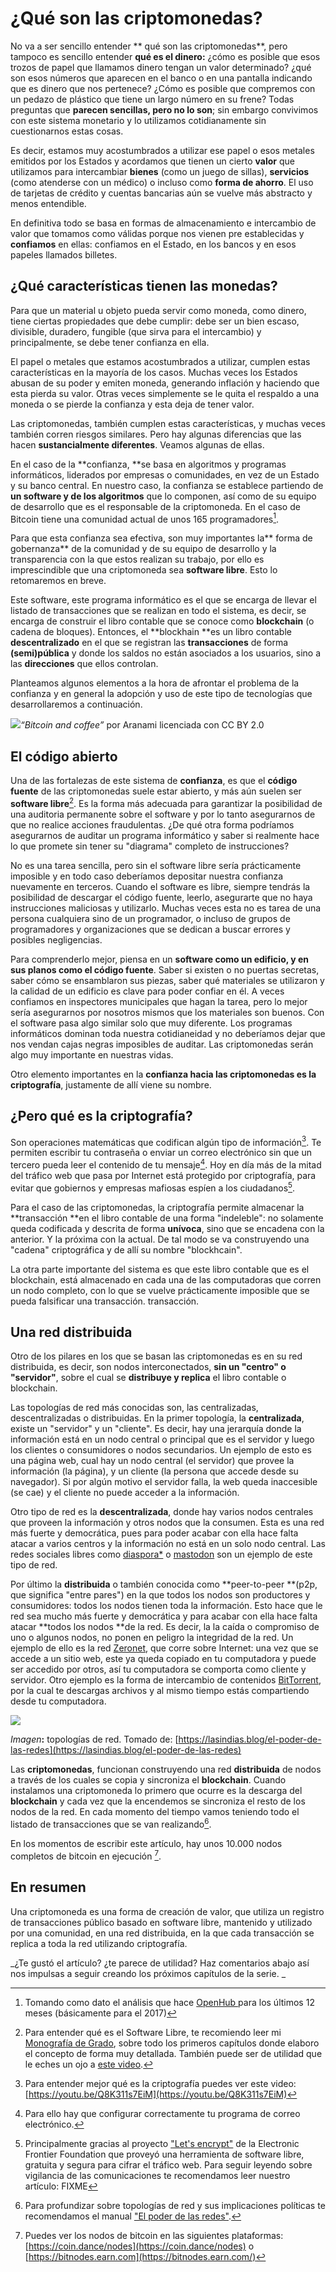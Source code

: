# ¿Qué son las criptomonedas?

No va a ser sencillo entender ** qué son las criptomonedas**, pero tampoco es sencillo entender **qué es el dinero:** ¿cómo es posible que esos trozos de papel que llamamos dinero tengan un valor determinado? ¿qué son esos números que aparecen en el banco o en una pantalla indicando que es dinero que nos pertenece? ¿Cómo es posible que compremos con un pedazo de plástico que tiene un largo número en su frene? Todas preguntas que **parecen sencillas, pero no lo son**; sin embargo convivimos con este sistema monetario y lo utilizamos cotidianamente sin cuestionarnos estas cosas.

Es decir, estamos muy acostumbrados a utilizar ese papel o esos metales emitidos por los Estados y acordamos que tienen un cierto **valor** que utilizamos para intercambiar **bienes** \(como un juego de sillas\), **servicios** \(como atenderse con un médico\) o incluso como **forma de ahorro**. El uso de tarjetas de crédito y cuentas bancarias aún se vuelve más abstracto y menos entendible.

En definitiva todo se basa en formas de almacenamiento e intercambio de valor que tomamos como válidas porque nos vienen pre establecidas y **confiamos** en ellas: confiamos en el Estado, en los bancos y en esos papeles llamados billetes.

## ¿Qué características tienen las monedas?

Para que un material u objeto pueda servir como moneda, como dinero, tiene ciertas propiedades que debe cumplir: debe ser un bien escaso, divisible, duradero, fungible \(que sirva para el intercambio\) y principalmente, se debe tener confianza en ella.

El papel o metales que estamos acostumbrados a utilizar, cumplen estas características en la mayoría de los casos. Muchas veces los Estados abusan de su poder y emiten moneda, generando inflación y haciendo que esta pierda su valor. Otras veces simplemente se le quita el respaldo a una moneda o se pierde la confianza y esta deja de tener valor.

Las criptomonedas, también cumplen estas características, y muchas veces también corren riesgos similares. Pero hay algunas diferencias que las hacen **sustancialmente diferentes**. Veamos algunas de ellas.

En el caso de la **confianza, **se basa en algoritmos y programas informáticos, liderados por empresas o comunidades, en vez de un Estado y su banco central. En nuestro caso, la confianza se establece partiendo de **un software y de los algoritmos** que lo componen, así como de su equipo de desarrollo que es el responsable de la criptomoneda. En el caso de Bitcoin tiene una comunidad actual de unos 165 programadores[^1].

Para que esta confianza sea efectiva, son muy importantes la** forma de gobernanza** de la comunidad y de su equipo de desarrollo y la transparencia con la que estos realizan su trabajo, por ello es imprescindible que una criptomoneda sea **software libre**. Esto lo retomaremos en breve.

Este software, este programa informático es el que se encarga de llevar el listado de transacciones que se realizan en todo el sistema, es decir, se encarga de construir el libro contable que se conoce como **blockchain** \(o cadena de bloques\).  Entonces, el **blockhain **es un libro contable **descentralizado** en el que se registran las **transacciones** de forma **\(semi\)pública** y donde los saldos no están asociados a los usuarios, sino a las **direcciones** que ellos controlan.

Planteamos algunos elementos a la hora de afrontar el problema de la confianza y en general la adopción y uso de este tipo de tecnologías que desarrollaremos a continuación.

![](/assets/bitcoin-cofee.jpg)_“Bitcoin and coffee”_ por Aranami licenciada con CC BY 2.0

## El código abierto

Una de las fortalezas de este sistema de **confianza**, es que el **código fuente** de las criptomonedas suele estar abierto, y  más aún suelen ser **software libre**[^2]. Es la forma más adecuada para garantizar la posibilidad de una auditoria permanente sobre el software y por lo tanto asegurarnos de que no realice acciones fraudulentas. ¿De qué otra forma podríamos asegurarnos de auditar un programa informático y saber si realmente hace lo que promete sin tener su "diagrama" completo de instrucciones?

No es una tarea sencilla, pero sin el software libre sería prácticamente imposible y en todo caso deberíamos depositar nuestra confianza nuevamente en terceros. Cuando el software es libre, siempre tendrás la posibilidad de descargar el código fuente, leerlo, asegurarte que no haya instrucciones maliciosas y utilizarlo. Muchas veces esta no es tarea de una persona cualquiera sino de un programador, o incluso de grupos de programadores y organizaciones que se dedican a buscar errores y posibles negligencias.

Para comprenderlo mejor, piensa en un **software como un edificio, y en sus planos como el código fuente**. Saber si existen o no puertas secretas, saber cómo se ensamblaron sus piezas, saber qué materiales se utilizaron y la calidad de un edificio es clave para poder confiar en él. A veces confiamos en inspectores municipales que hagan la tarea, pero lo mejor sería asegurarnos por nosotros mismos que los materiales son buenos. Con el software pasa algo similar solo que muy diferente. Los programas informáticos dominan toda nuestra cotidianeidad y no deberíamos dejar que nos vendan cajas negras imposibles de auditar. Las criptomonedas serán algo muy importante en nuestras vidas.

Otro elemento importantes en la **confianza **hacia las criptomonedas es la** criptografía**, justamente de allí viene su nombre.

## ¿Pero qué es la criptografía?

Son operaciones matemáticas que codifican algún tipo de información[^3]. Te permiten escribir tu contraseña o enviar un correo electrónico sin que un tercero pueda leer el contenido de tu mensaje[^4]. Hoy en día más de la mitad del tráfico web que pasa por Internet está protegido por criptografía, para evitar que gobiernos y empresas mafiosas espíen a los ciudadanos[^5].

Para el caso de las criptomonedas, la criptografía permite almacenar la **transacción **en el libro contable de una forma "indeleble":  no solamente queda codificada y descrita de forma **unívoca**, sino que se encadena con la anterior. Y la próxima con la actual. De tal modo se va construyendo una "cadena" criptográfica y de allí su nombre "blockhcain".

La otra parte importante del sistema es que este libro contable que es el blockchain, está almacenado en cada una de las computadoras que corren un nodo completo, con lo que se vuelve prácticamente imposible que se pueda falsificar una transacción. transacción.

## Una red distribuida

Otro de los pilares en los que se basan las criptomonedas es en su red distribuida, es decir, son nodos interconectados, **sin un "centro" o "servidor"**, sobre el cual se **distribuye y replica** el libro contable o blockchain.

Las topologías de red más conocidas son, las centralizadas, descentralizadas o distribuidas. En la primer topología, la **centralizada**, existe un "servidor" y un "cliente". Es decir, hay una jerarquía donde la información está en un nodo central o principal que es el servidor y luego los clientes o consumidores o nodos secundarios. Un ejemplo de esto es una página web, cual hay un nodo central \(el servidor\) que provee la información \(la página\), y un cliente \(la persona que accede desde su navegador\). Si por algún motivo el servidor falla, la web queda inaccesible \(se cae\) y el cliente no puede acceder a la información.

Otro tipo de red es la **descentralizada**, donde hay varios nodos centrales que proveen la información y otros nodos que la consumen. Esta es una red más fuerte y democrática, pues para poder acabar con ella hace falta atacar a varios centros y la información no está en un solo nodo central. Las redes sociales libres como [diaspora\*](https://es.wikipedia.org/wiki/Diaspora_%28red_social%29) o [mastodon](https://es.wikipedia.org/wiki/Mastodon_%28red_social%29) son un ejemplo de este tipo de red.

Por último la **distribuida** o también conocida como **peer-to-peer **\(p2p, que significa "entre pares"\) en la que todos los nodos son productores y consumidores: todos los nodos tienen toda la información. Esto hace que le red sea mucho más fuerte y democrática y para acabar con ella hace falta atacar **todos los nodos **de la red. Es decir, la la caída o compromiso de uno o algunos nodos, no ponen en peligro la integridad de la red. Un ejemplo de ello es la red [Zeronet](https://es.wikipedia.org/wiki/ZeroNet), que corre sobre Internet: una vez que se accede a un sitio web, este ya queda copiado en tu computadora y puede ser accedido por otros, así tu computadora se comporta como cliente y servidor. Otro ejemplo es la forma de intercambio de contenidos [BitTorrent](https://es.wikipedia.org/wiki/BitTorrent), por la cual te descargas archivos y al mismo tiempo estás compartiendo desde tu computadora.

![](/assets/xtopologias_de_red.gif.pagespeed.ic.aa1tLCF4ND.png)

_Imagen_**:** topologías de red. Tomado de: [https://lasindias.blog/el-poder-de-las-redes](https://lasindias.blog/el-poder-de-las-redes)

Las **criptomonedas**, funcionan construyendo una red **distribuida** de nodos a través de los cuales se copia y sincroniza el **blockchain**. Cuando instalamos una criptomoneda lo primero que ocurre es la descarga del **blockchain** y cada vez que la encendemos se sincroniza el resto de los nodos de la red. En cada momento del tiempo vamos teniendo todo el listado de transacciones que se van realizando[^7].

En los momentos de escribir este artículo, hay unos 10.000 nodos completos de bitcoin en ejecución [^6].

## En resumen

Una criptomoneda es una forma de creación de valor, que utiliza un registro de transacciones público basado en software libre, mantenido y utilizado por una comunidad, en una red distribuida, en la que cada transacción se replica a toda la red utilizando criptografía.

_¿Te gustó el artículo? ¿te parece de utilidad? Haz comentarios abajo así nos impulsas a seguir creando los próximos capítulos de la serie. _

[^1]: Tomando como dato el análisis que hace [OpenHub ](https://www.openhub.net/p/bitcoin)para los últimos 12 meses \(básicamente para el 2017\)

[^2]: Para entender qué es el Software Libre, te recomiendo leer mi [Monografía de Grado](http://wiki.lupa18.org/lib/exe/fetch.php?media=tesis:monografia-grado-2011.pdf), sobre todo los primeros capítulos donde elaboro el concepto de forma muy detallada. También puede ser de utilidad que le eches un ojo a [este video](http://tv.uvigo.es/es/video/mm/15835.html). 

[^3]: Para entender mejor qué es la criptografía puedes ver este video: [https://youtu.be/Q8K311s7EiM](https://youtu.be/Q8K311s7EiM)

[^4]: Para ello hay que configurar correctamente tu programa de correo electrónico. 

[^5]: Principalmente gracias al proyecto ["Let's encrypt"](https://letsencrypt.org/) de la Electronic Frontier Foundation que proveyó una herramienta de software libre, gratuita y segura para cifrar el tráfico web. Para seguir leyendo sobre vigilancia de las comunicaciones te recomendamos leer nuestro artículo: FIXME

[^6]: Puedes ver los nodos de bitcoin en las siguientes plataformas: [https://coin.dance/nodes](https://coin.dance/nodes) o [https://bitnodes.earn.com](https://bitnodes.earn.com/)

[^7]: Para profundizar sobre topologías de red y sus implicaciones políticas te recomendamos el manual ["El poder de las redes"](https://lasindias.blog/el-poder-de-las-redes).

